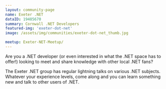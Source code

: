 ```yaml
---
layout: community-page
name: Exeter .NET
dataID: 19485670
summary: Cornwall .NET Developers
featured-img: 'exeter-dot-net'
image: /assets/img/communities/exeter-dot-net_thumb.jpg

meetup: Exeter-NET-Meetup/
---
```

Are you a .NET developer (or even interested in what the .NET space has to offer!)
looking to meet and share knowledge with other local .NET fans?

The Exeter .NET group has regular lightning talks on various .NET subjects. Whatever your
experience levels, come along and you can learn something new and talk to
other users of .NET.
